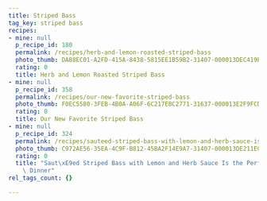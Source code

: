 ```yaml
---
title: Striped Bass
tag_key: striped bass
recipes:
- mine: null
  p_recipe_id: 180
  permalink: /recipes/herb-and-lemon-roasted-striped-bass
  photo_thumb: DAB8EC01-A2FD-415A-8438-5815EE1B59B2-31407-000013DEC419BDB3.jpg
  rating: 0
  title: Herb and Lemon Roasted Striped Bass
- mine: null
  p_recipe_id: 358
  permalink: /recipes/our-new-favorite-striped-bass
  photo_thumb: F0EC5580-3FEB-4B0A-A06F-6C217EBC2771-31637-000013E2F9FCDC9F.jpg
  rating: 0
  title: Our New Favorite Striped Bass
- mine: null
  p_recipe_id: 324
  permalink: /recipes/sauteed-striped-bass-with-lemon-and-herb-sauce-is-the-perfect-summer-dinner
  photo_thumb: C972AE56-35EA-4C9F-B812-45BA2F14E9A7-31407-000013DE211EC378.jpg
  rating: 0
  title: "Saut\xE9ed Striped Bass with Lemon and Herb Sauce Is the Perfect Summer\
    \ Dinner"
rel_tags_count: {}

---
```

